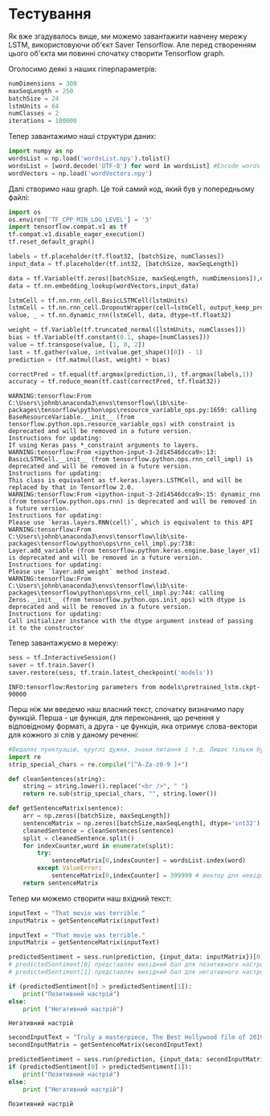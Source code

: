 # Тестування

Як вже згадувалось вище, ми можемо завантажити навчену мережу LSTM, використовуючи об'єкт Saver Tensorflow. Але перед створенням цього об'єкта ми повинні спочатку створити Tensorflow graph.

Оголосимо деякі з наших гіперпараметрів:


```python
numDimensions = 300
maxSeqLength = 250
batchSize = 24
lstmUnits = 64
numClasses = 2
iterations = 100000
```

Тепер завантажимо наші структури даних:


```python
import numpy as np
wordsList = np.load('wordsList.npy').tolist()
wordsList = [word.decode('UTF-8') for word in wordsList] #Encode words as UTF-8
wordVectors = np.load('wordVectors.npy')
```

Далі створимо наш graph. Це той самий код, який був у попередньому файлі:


```python
import os
os.environ['TF_CPP_MIN_LOG_LEVEL'] = '3'
import tensorflow.compat.v1 as tf
tf.compat.v1.disable_eager_execution()
tf.reset_default_graph()

labels = tf.placeholder(tf.float32, [batchSize, numClasses])
input_data = tf.placeholder(tf.int32, [batchSize, maxSeqLength])

data = tf.Variable(tf.zeros([batchSize, maxSeqLength, numDimensions]),dtype=tf.float32)
data = tf.nn.embedding_lookup(wordVectors,input_data)

lstmCell = tf.nn.rnn_cell.BasicLSTMCell(lstmUnits)
lstmCell = tf.nn.rnn_cell.DropoutWrapper(cell=lstmCell, output_keep_prob=0.25)
value, _ = tf.nn.dynamic_rnn(lstmCell, data, dtype=tf.float32)

weight = tf.Variable(tf.truncated_normal([lstmUnits, numClasses]))
bias = tf.Variable(tf.constant(0.1, shape=[numClasses]))
value = tf.transpose(value, [1, 0, 2])
last = tf.gather(value, int(value.get_shape()[0]) - 1)
prediction = (tf.matmul(last, weight) + bias)

correctPred = tf.equal(tf.argmax(prediction,1), tf.argmax(labels,1))
accuracy = tf.reduce_mean(tf.cast(correctPred, tf.float32))
```

    WARNING:tensorflow:From C:\Users\johnb\anaconda3\envs\tensorflow\lib\site-packages\tensorflow\python\ops\resource_variable_ops.py:1659: calling BaseResourceVariable.__init__ (from tensorflow.python.ops.resource_variable_ops) with constraint is deprecated and will be removed in a future version.
    Instructions for updating:
    If using Keras pass *_constraint arguments to layers.
    WARNING:tensorflow:From <ipython-input-3-2d14546dcca9>:13: BasicLSTMCell.__init__ (from tensorflow.python.ops.rnn_cell_impl) is deprecated and will be removed in a future version.
    Instructions for updating:
    This class is equivalent as tf.keras.layers.LSTMCell, and will be replaced by that in Tensorflow 2.0.
    WARNING:tensorflow:From <ipython-input-3-2d14546dcca9>:15: dynamic_rnn (from tensorflow.python.ops.rnn) is deprecated and will be removed in a future version.
    Instructions for updating:
    Please use `keras.layers.RNN(cell)`, which is equivalent to this API
    WARNING:tensorflow:From C:\Users\johnb\anaconda3\envs\tensorflow\lib\site-packages\tensorflow\python\ops\rnn_cell_impl.py:738: Layer.add_variable (from tensorflow.python.keras.engine.base_layer_v1) is deprecated and will be removed in a future version.
    Instructions for updating:
    Please use `layer.add_weight` method instead.
    WARNING:tensorflow:From C:\Users\johnb\anaconda3\envs\tensorflow\lib\site-packages\tensorflow\python\ops\rnn_cell_impl.py:744: calling Zeros.__init__ (from tensorflow.python.ops.init_ops) with dtype is deprecated and will be removed in a future version.
    Instructions for updating:
    Call initializer instance with the dtype argument instead of passing it to the constructor
    

Тепер завантажуємо в мережу:


```python
sess = tf.InteractiveSession()
saver = tf.train.Saver()
saver.restore(sess, tf.train.latest_checkpoint('models'))
```

    INFO:tensorflow:Restoring parameters from models\pretrained_lstm.ckpt-90000
    

Перш ніж ми введемо наш власний текст, спочатку визначимо пару функцій. Перша - це функція, для переконання, що речення у відповідному форматі, а друга - це функція, яка отримує слова-вектори для кожного зі слів у даному реченні:


```python
#Видаляє пунктуацію, круглі дужки, знаки питання і т.д. Лишає тільки буквенно-цифрові символи
import re
strip_special_chars = re.compile("[^A-Za-z0-9 ]+")

def cleanSentences(string):
    string = string.lower().replace("<br />", " ")
    return re.sub(strip_special_chars, "", string.lower())

def getSentenceMatrix(sentence):
    arr = np.zeros([batchSize, maxSeqLength])
    sentenceMatrix = np.zeros([batchSize,maxSeqLength], dtype='int32')
    cleanedSentence = cleanSentences(sentence)
    split = cleanedSentence.split()
    for indexCounter,word in enumerate(split):
        try:
            sentenceMatrix[0,indexCounter] = wordsList.index(word)
        except ValueError:
            sentenceMatrix[0,indexCounter] = 399999 # вектор для невідомих слів
    return sentenceMatrix
```

Тепер ми можемо створити наш вхідний текст:


```python
inputText = "That movie was terrible."
inputMatrix = getSentenceMatrix(inputText)
```


```python
inputText = "That movie was terrible."
inputMatrix = getSentenceMatrix(inputText)

predictedSentiment = sess.run(prediction, {input_data: inputMatrix})[0]
# predictedSentiment[0] представляє вихідний бал для позитивного настрою
# predictedSentiment[1] представляє вихідний бал для негативного настрою

if (predictedSentiment[0] > predictedSentiment[1]):
    print("Позитивний настрій")
else:
    print ("Негативний настрій")
```

    Негативний настрій
    


```python
secondInputText = "Truly a masterpiece, The Best Hollywood film of 2019, one of the Best films of the decade..."
secondInputMatrix = getSentenceMatrix(secondInputText)
```


```python
predictedSentiment = sess.run(prediction, {input_data: secondInputMatrix})[0]
if (predictedSentiment[0] > predictedSentiment[1]):
    print("Позитивний настрій")
else:
    print ("Негативний настрій")
```

    Позитивний настрій
    
